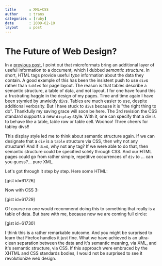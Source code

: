```yaml
---
title      : XML+CSS
author     : trans
categories : [ruby]
date       : 2009-02-10
layout     : post
---
```


# The Future of Web Design?

In a [previous post](http://tigerops.org/2009/01/mf-vs-xml.html), I point out that microformats bring an additional layer of useful information to a document, which I dubbed *semantic structure*. In short, HTML tags provide useful *type* information about the data they contain. A good example of this has been the insistent push to use <code>div</code>s rather than <code>table</code>s for page layout. The reason is that tables describe a semantic structure, a table of data, and not layout. I for one have found this a frustrating haggle in the design of my pages. Time and time again I have been stymied by unwieldy <code>div</code>s. Tables are much easier to use, despite additional verbosity. But I have stuck to <code>div</code>s because it is "the right thing to do". Thankfully my saving grace will soon be here. The 3rd revision the CSS standard supports a new <code>display</code> style. With it, one can specify that a div is to behave like a table, table row or table cell. Woohoo! Three cheers for tabley divs!!

This display style led me to think about semantic structure again. If we can designate that a <code>div</code> is a <code>table</code> structure via CSS, then why not any structure? And if <code>div</code>s, why not any tag? If we were able to do that, then semantic structure could be specified solely through CSS. And our HTML pages could go from rather simple, repetitive occurrences of <code>div</code> to ... can you guess?... pure XML.

Let's got through it step by step. Here some HTML:

  [gist id=61726]

Now with CSS 3:

  [gist id=61729]

Of course no one would recommend doing this to something that really is a table of data. But bare with me, because now we are coming full circle:

  [gist id=61730]

I think this is a rather remarkable outcome. And you might be surprised to learn that Firefox handles it just fine. What we have achieved is an ultra-clean separation between the data and it's semantic meaning, via XML, and it's semantic structure, via CSS. If this approach were embraced by the XHTML and CSS standards bodies, I would not be surprised to see it revolutionize web design.

